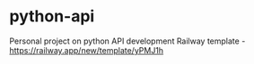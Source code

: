 # python-api
Personal project on python API development
Railway template - https://railway.app/new/template/yPMJ1h
